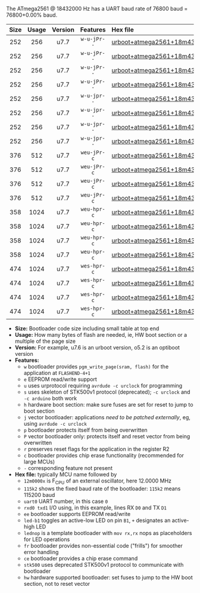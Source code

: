 The ATmega2561 @ 18432000 Hz has a UART baud rate of 76800 baud = 76800+0.00% baud.

|Size|Usage|Version|Features|Hex file|
|:-:|:-:|:-:|:-:|:--|
|252|256|u7.7|`w-u-jPr--`|[urboot+atmega2561+18m4320x+++76k8_uart0_rxe0_txe1_led+b5.hex](https://raw.githubusercontent.com/stefanrueger/urboot.hex/main/mcus/atmega2561/external_oscillator/fcpu+18m4320_Hz/br+++76k8_bps/urboot+atmega2561+18m4320x+++76k8_uart0_rxe0_txe1_led+b5.hex)|
|252|256|u7.7|`w-u-jPr--`|[urboot+atmega2561+18m4320x+++76k8_uart0_rxe0_txe1_lednop.hex](https://raw.githubusercontent.com/stefanrueger/urboot.hex/main/mcus/atmega2561/external_oscillator/fcpu+18m4320_Hz/br+++76k8_bps/urboot+atmega2561+18m4320x+++76k8_uart0_rxe0_txe1_lednop.hex)|
|252|256|u7.7|`w-u-jPr--`|[urboot+atmega2561+18m4320x+++76k8_uart1_rxd2_txd3_led+b5.hex](https://raw.githubusercontent.com/stefanrueger/urboot.hex/main/mcus/atmega2561/external_oscillator/fcpu+18m4320_Hz/br+++76k8_bps/urboot+atmega2561+18m4320x+++76k8_uart1_rxd2_txd3_led+b5.hex)|
|252|256|u7.7|`w-u-jPr--`|[urboot+atmega2561+18m4320x+++76k8_uart1_rxd2_txd3_lednop.hex](https://raw.githubusercontent.com/stefanrueger/urboot.hex/main/mcus/atmega2561/external_oscillator/fcpu+18m4320_Hz/br+++76k8_bps/urboot+atmega2561+18m4320x+++76k8_uart1_rxd2_txd3_lednop.hex)|
|252|256|u7.7|`w-u-jpr--`|[urboot+atmega2561+18m4320x+++76k8_uart0_rxe0_txe1_led+b5_fr.hex](https://raw.githubusercontent.com/stefanrueger/urboot.hex/main/mcus/atmega2561/external_oscillator/fcpu+18m4320_Hz/br+++76k8_bps/urboot+atmega2561+18m4320x+++76k8_uart0_rxe0_txe1_led+b5_fr.hex)|
|252|256|u7.7|`w-u-jpr--`|[urboot+atmega2561+18m4320x+++76k8_uart0_rxe0_txe1_lednop_fr.hex](https://raw.githubusercontent.com/stefanrueger/urboot.hex/main/mcus/atmega2561/external_oscillator/fcpu+18m4320_Hz/br+++76k8_bps/urboot+atmega2561+18m4320x+++76k8_uart0_rxe0_txe1_lednop_fr.hex)|
|252|256|u7.7|`w-u-jpr--`|[urboot+atmega2561+18m4320x+++76k8_uart1_rxd2_txd3_led+b5_fr.hex](https://raw.githubusercontent.com/stefanrueger/urboot.hex/main/mcus/atmega2561/external_oscillator/fcpu+18m4320_Hz/br+++76k8_bps/urboot+atmega2561+18m4320x+++76k8_uart1_rxd2_txd3_led+b5_fr.hex)|
|252|256|u7.7|`w-u-jpr--`|[urboot+atmega2561+18m4320x+++76k8_uart1_rxd2_txd3_lednop_fr.hex](https://raw.githubusercontent.com/stefanrueger/urboot.hex/main/mcus/atmega2561/external_oscillator/fcpu+18m4320_Hz/br+++76k8_bps/urboot+atmega2561+18m4320x+++76k8_uart1_rxd2_txd3_lednop_fr.hex)|
|376|512|u7.7|`weu-jPr-c`|[urboot+atmega2561+18m4320x+++76k8_uart0_rxe0_txe1_ee_led+b5_fr_ce.hex](https://raw.githubusercontent.com/stefanrueger/urboot.hex/main/mcus/atmega2561/external_oscillator/fcpu+18m4320_Hz/br+++76k8_bps/urboot+atmega2561+18m4320x+++76k8_uart0_rxe0_txe1_ee_led+b5_fr_ce.hex)|
|376|512|u7.7|`weu-jPr-c`|[urboot+atmega2561+18m4320x+++76k8_uart0_rxe0_txe1_ee_lednop_fr_ce.hex](https://raw.githubusercontent.com/stefanrueger/urboot.hex/main/mcus/atmega2561/external_oscillator/fcpu+18m4320_Hz/br+++76k8_bps/urboot+atmega2561+18m4320x+++76k8_uart0_rxe0_txe1_ee_lednop_fr_ce.hex)|
|376|512|u7.7|`weu-jPr-c`|[urboot+atmega2561+18m4320x+++76k8_uart1_rxd2_txd3_ee_led+b5_fr_ce.hex](https://raw.githubusercontent.com/stefanrueger/urboot.hex/main/mcus/atmega2561/external_oscillator/fcpu+18m4320_Hz/br+++76k8_bps/urboot+atmega2561+18m4320x+++76k8_uart1_rxd2_txd3_ee_led+b5_fr_ce.hex)|
|376|512|u7.7|`weu-jPr-c`|[urboot+atmega2561+18m4320x+++76k8_uart1_rxd2_txd3_ee_lednop_fr_ce.hex](https://raw.githubusercontent.com/stefanrueger/urboot.hex/main/mcus/atmega2561/external_oscillator/fcpu+18m4320_Hz/br+++76k8_bps/urboot+atmega2561+18m4320x+++76k8_uart1_rxd2_txd3_ee_lednop_fr_ce.hex)|
|358|1024|u7.7|`weu-hpr-c`|[urboot+atmega2561+18m4320x+++76k8_uart0_rxe0_txe1_ee_led+b5_fr_ce_hw.hex](https://raw.githubusercontent.com/stefanrueger/urboot.hex/main/mcus/atmega2561/external_oscillator/fcpu+18m4320_Hz/br+++76k8_bps/urboot+atmega2561+18m4320x+++76k8_uart0_rxe0_txe1_ee_led+b5_fr_ce_hw.hex)|
|358|1024|u7.7|`weu-hpr-c`|[urboot+atmega2561+18m4320x+++76k8_uart0_rxe0_txe1_ee_lednop_fr_ce_hw.hex](https://raw.githubusercontent.com/stefanrueger/urboot.hex/main/mcus/atmega2561/external_oscillator/fcpu+18m4320_Hz/br+++76k8_bps/urboot+atmega2561+18m4320x+++76k8_uart0_rxe0_txe1_ee_lednop_fr_ce_hw.hex)|
|358|1024|u7.7|`weu-hpr-c`|[urboot+atmega2561+18m4320x+++76k8_uart1_rxd2_txd3_ee_led+b5_fr_ce_hw.hex](https://raw.githubusercontent.com/stefanrueger/urboot.hex/main/mcus/atmega2561/external_oscillator/fcpu+18m4320_Hz/br+++76k8_bps/urboot+atmega2561+18m4320x+++76k8_uart1_rxd2_txd3_ee_led+b5_fr_ce_hw.hex)|
|358|1024|u7.7|`weu-hpr-c`|[urboot+atmega2561+18m4320x+++76k8_uart1_rxd2_txd3_ee_lednop_fr_ce_hw.hex](https://raw.githubusercontent.com/stefanrueger/urboot.hex/main/mcus/atmega2561/external_oscillator/fcpu+18m4320_Hz/br+++76k8_bps/urboot+atmega2561+18m4320x+++76k8_uart1_rxd2_txd3_ee_lednop_fr_ce_hw.hex)|
|474|1024|u7.7|`wes-hpr-c`|[urboot+atmega2561+18m4320x+++76k8_uart0_rxe0_txe1_ee_led+b5_fr_ce_stk500_hw.hex](https://raw.githubusercontent.com/stefanrueger/urboot.hex/main/mcus/atmega2561/external_oscillator/fcpu+18m4320_Hz/br+++76k8_bps/urboot+atmega2561+18m4320x+++76k8_uart0_rxe0_txe1_ee_led+b5_fr_ce_stk500_hw.hex)|
|474|1024|u7.7|`wes-hpr-c`|[urboot+atmega2561+18m4320x+++76k8_uart0_rxe0_txe1_ee_lednop_fr_ce_stk500_hw.hex](https://raw.githubusercontent.com/stefanrueger/urboot.hex/main/mcus/atmega2561/external_oscillator/fcpu+18m4320_Hz/br+++76k8_bps/urboot+atmega2561+18m4320x+++76k8_uart0_rxe0_txe1_ee_lednop_fr_ce_stk500_hw.hex)|
|474|1024|u7.7|`wes-hpr-c`|[urboot+atmega2561+18m4320x+++76k8_uart1_rxd2_txd3_ee_led+b5_fr_ce_stk500_hw.hex](https://raw.githubusercontent.com/stefanrueger/urboot.hex/main/mcus/atmega2561/external_oscillator/fcpu+18m4320_Hz/br+++76k8_bps/urboot+atmega2561+18m4320x+++76k8_uart1_rxd2_txd3_ee_led+b5_fr_ce_stk500_hw.hex)|
|474|1024|u7.7|`wes-hpr-c`|[urboot+atmega2561+18m4320x+++76k8_uart1_rxd2_txd3_ee_lednop_fr_ce_stk500_hw.hex](https://raw.githubusercontent.com/stefanrueger/urboot.hex/main/mcus/atmega2561/external_oscillator/fcpu+18m4320_Hz/br+++76k8_bps/urboot+atmega2561+18m4320x+++76k8_uart1_rxd2_txd3_ee_lednop_fr_ce_stk500_hw.hex)|

- **Size:** Bootloader code size including small table at top end
- **Usage:** How many bytes of flash are needed, ie, HW boot section or a multiple of the page size
- **Version:** For example, u7.6 is an urboot version, o5.2 is an optiboot version
- **Features:**
  + `w` bootloader provides `pgm_write_page(sram, flash)` for the application at `FLASHEND-4+1`
  + `e` EEPROM read/write support
  + `u` uses urprotocol requiring `avrdude -c urclock` for programming
  + `s` uses skeleton of STK500v1 protocol (deprecated); `-c urclock` and `-c arduino` both work
  + `h` hardware boot section: make sure fuses are set for reset to jump to boot section
  + `j` vector bootloader: applications *need to be patched externally*, eg, using `avrdude -c urclock`
  + `p` bootloader protects itself from being overwritten
  + `P` vector bootloader only: protects itself and reset vector from being overwritten
  + `r` preserves reset flags for the application in the register R2
  + `c` bootloader provides chip erase functionality (recommended for large MCUs)
  + `-` corresponding feature not present
- **Hex file:** typically MCU name followed by
  + `12m0000x` is F<sub>CPU</sub> of an external oscillator, here 12.0000 MHz
  + `115k2` shows the fixed baud rate of the bootloader: `115k2` means 115200 baud
  + `uart0` UART number, in this case `0`
  + `rxd0 txd1` I/O using, in this example, lines RX `D0` and TX `D1`
  + `ee` bootloader supports EEPROM read/write
  + `led-b1` toggles an active-low LED on pin `B1`, `+` designates an active-high LED
  + `lednop` is a template bootloader with `mov rx,rx` nops as placeholders for LED operations
  + `fr` bootloader provides non-essential code ("frills") for smoother error handling
  + `ce` bootloader provides a chip erase command
  + `stk500` uses deprecated STK500v1 protocol to communicate with bootloader
  + `hw` hardware supported bootloader: set fuses to jump to the HW boot section, not to reset vector

